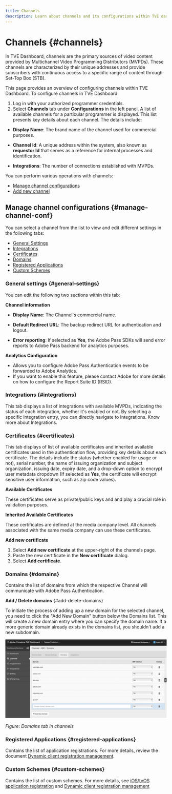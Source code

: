 ```yaml
---
title: Channels
description: Learn about channels and its configurations within TVE dashboard.
---
```


# Channels {#channels}

In TVE Dashboard, channels are the primary sources of video content provided by Multichannel Video Programming Distributors (MVPDs). These channels are characterized by their unique addresses and provide subscribers with continuous access to a specific range of content through Set-Top Box (STB).

This page provides an overview of configuring channels within TVE Dashboard. To configure channels in TVE Dashboard:

1. Log in with your authorized programmer credentials.
1. Select **Channels** tab under **Configurations** in the left panel. A list of available channels for a particular programmer is displayed. This list presents key details about each channel. The details include:

* **Display Name**: The brand name of the channel used for commercial purposes.
* **Channel Id**: A unique address within the system, also known as **requestor Id** that serves as a reference for internal processes and identification.

* **Integrations**: The number of connections established with MVPDs.

You can perform various operations with channels:

* [Manage channel configurations](#manage-channel-conf)
* [Add new channel](#add-new-channel)

## Manage channel configurations {#manage-channel-conf}

You can select a channel from the list to view and edit different settings in the following tabs:

* [General Settings](#general-settings)
* [Integrations](#integrations)
* [Certificates](#certificates)
* [Domains](#domains)
* [Registered Applications](#registered-applications)
* [Custom Schemes](#custom-schemes)

### General settings {#general-settings}

You can edit the following two sections within this tab:

**Channel information**

* **Display Name**: The Channel's commercial name.

* **Default Redirect URL**: The backup redirect URL for authentication and logout.

* **Error reporting**: If selected as **Yes**, the Adobe Pass SDKs will send error reports to Adobe Pass backend for analytics purposes.

**Analytics Configuration**

* Allows you to configure Adobe Pass Authentication events to be forwarded to Adobe Analytics.
* If you want to enable this feature, please contact Adobe for more details on how to configure the Report Suite ID (RSID).

### Integrations {#integrations}

This tab displays a list of integrations with available MVPDs, indicating the status of each integration, whether it's enabled or not. By selecting a specific integration entry, you can directly navigate to  Integrations. Know more about Integrations.

### Certificates {#certificates}

This tab displays of list of available certificates and inherited available certificates used in the authentication flow, providing key details about each certificate. The details include the status (whether enabled for usage or not), serial number, the name of issuing organization and subject organization, issuing date, expiry date, and a drop-down option to encrypt user metadata dropdown (If selected as **Yes**, the certificate will encrypt sensitive user information, such as zip code values).

**Available Certificates**

These certificates serve as private/public keys and and play a crucial role in validation purposes.

**Inherited Available Certificates**

These certificates are defined at the media company level. All channels associated with the same media company can use these certificates.

**Add new certificate**

1. Select **Add new certificate** at the upper-right of the channels page.
1. Paste the new certificate in the **New certificate** dialog.
1. Select **Add certificate**.

<!--A new configuration will be created and ready to be pushed to the server. The certificate will be added only after the configuration push.-->

### Domains {#domains}

Contains the list of domains from which the respective Channel will communicate with Adobe Pass Authentication.

**Add / Delete domains** {#add-delete-domains}

To initiate the process of adding up a new domain for the selected channel, you need to click the "Add New Domain" button below the Domains list. This will create a new domain entry where you can specify the domain name. If a more generic domain already exists in the domains list, you shouldn't add a new subdomain.

![Add a new domain to a selected channel section](assets/add-domain-to-channel-sec.png)

*Figure: Domains tab in channels*

### Registered Applications {#registered-applications}

Contains the list of application registrations. For more details, review the document [Dynamic client registration management](/help/authentication/dynamic-client-registration-management.md).

### Custom Schemes {#custom-schemes}

Contains the list of custom schemes. For more details, see [iOS/tvOS application registration](/help/authentication/iostvos-application-registration.md) and [Dynamic client registration management](/help/authentication/dynamic-client-registration-management.md)
